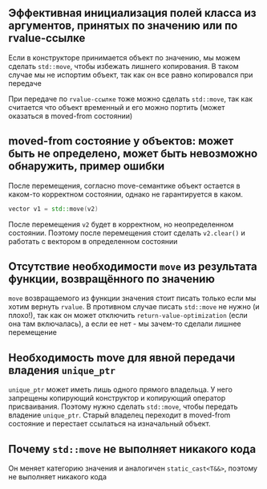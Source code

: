 ## Эффективная инициализация полей класса из аргументов, принятых по значению или по rvalue-ссылке
Если в конструкторе принимается объект по значению, мы можем сделать `std::move`, чтобы избежать лишнего копирования. В таком случае мы не испортим объект, так как он все равно копировался при передаче

При передаче по `rvalue-ссылке` тоже можно сделать `std::move`, так как считается что объект временный и его можно портить (может оказаться в moved-from состоянии)

## moved-from состояние у объектов: может быть не определено, может быть невозможно обнаружить, пример ошибки
После перемещения, согласно move-семантике объект остается в каком-то корректном состоянии, однако не гарантируется в каком.
```C++
vector v1 = std::move(v2)
```
После перемещения `v2` будет в корректном, но неопределенном состоянии. Поэтому после перемещения стоит сделать `v2.clear()` и работать с вектором в определенном состоянии

## Отсутствие необходимости `move` из результата функции, возвращённого по значению
`move` возвращаемого из функции значения стоит писать только если мы хотим вернуть `rvalue`. В противном случае писать `std::move` не нужно (и плохо!), так как он может отключить `return-value-optimization` (если она там включалась), а если ее нет - мы зачем-то сделали лишнее перемещение

## Необходимость move для явной передачи владения `unique_ptr`
`unique_ptr` может иметь лишь одного прямого владельца. У него запрещены копирующий конструктор и копирующий оператор присваивания. Поэтому нужно сделать `std::move`, чтобы передать владение `unique_ptr`. Старый владелец переходит в moved-from состояние и перестает ссылаться на изначальный объект.

## Почему `std::move` не выполняет никакого кода
Он меняет категорию значения и аналогичен `static_cast<T&&>`, поэтому не выполняет никакого кода
